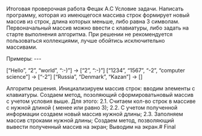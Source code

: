 Итоговая проверочная работа Фецак А.С
Условие задачи.
Написать программу, которая из имеющегося массива строк формирует новый массив из строк, длина которых меньше, либо равна 3 символам. Первоначальный массив можно ввести с клавиатуры, либо задать на старте выполнения алгоритма. При решении не рекомендуется пользоваться коллекциями, лучше обойтись исключительно массивами.

Примеры: ---

[“Hello”, “2”, “world”, “:-)”] → [“2”, “:-)”] [“1234”, “1567”, “-2”, “computer science”] → [“-2”] [“Russia”, “Denmark”, “Kazan”] → []

Алгоритм решения.
Инициализируем массив строк: вводим элементы с клавиатуры. Создаем метод, позоляющий сформироватьновый массив с учетом условия выше. Для этого: 2.1. Считаем кол-во строк в массиве с нужной длиной ( менее или равно 3); 2.2. С учетом полученной информации создаем новый массив нужной длины; 2.3. Заполняем массив строками нужной длины; Создаем метод, позволяющий вывести полученный массив на экран; Выводим на экран.#   F i n a l  
 